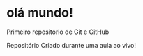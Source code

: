 # olá mundo!
 Primeiro repositorio de Git e GitHub

 Repositório Criado durante uma aula ao vivo!
 

